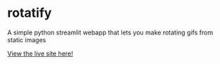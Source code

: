 # rotatify
A simple python streamlit webapp that lets you make rotating gifs from static images

[View the live site here!](https://rotatify.herokuapp.com/)